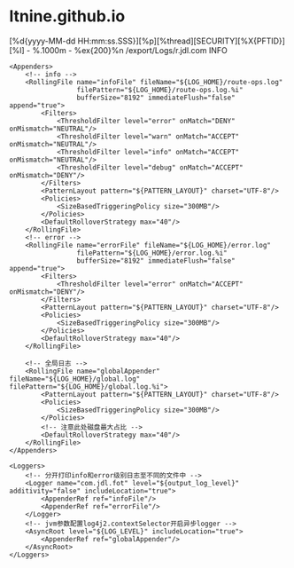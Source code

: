 # ltnine.github.io

<?xml version="1.0" encoding="UTF-8"?>
<Configuration status="WARN">
    <properties>
        <!-- 需要引入pfinder支持，隐式打印traceId。Message最大长度1000个字符，异常栈最大打印200行 -->
        <property name="PATTERN_LAYOUT">[%d{yyyy-MM-dd HH:mm:ss.SSS}][%p][%thread][SECURITY][%X{PFTID}][%l] - %.1000m - %ex{200}%n</property>
        <!-- 填写路径，默认使用 /export/Logs/{应用域名} -->
        <property name="LOG_HOME">/export/Logs/r.jdl.com</property>
        <!-- 默认日志级别 -->
        <property name="LOG_LEVEL">INFO</property>
    </properties>

    <Appenders>
        <!-- info -->
        <RollingFile name="infoFile" fileName="${LOG_HOME}/route-ops.log"
                     filePattern="${LOG_HOME}/route-ops.log.%i"
                     bufferSize="8192" immediateFlush="false" append="true">
            <Filters>
                <ThresholdFilter level="error" onMatch="DENY" onMismatch="NEUTRAL"/>
                <ThresholdFilter level="warn" onMatch="ACCEPT" onMismatch="NEUTRAL"/>
                <ThresholdFilter level="info" onMatch="ACCEPT" onMismatch="NEUTRAL"/>
                <ThresholdFilter level="debug" onMatch="ACCEPT" onMismatch="DENY"/>
            </Filters>
            <PatternLayout pattern="${PATTERN_LAYOUT}" charset="UTF-8"/>
            <Policies>
                <SizeBasedTriggeringPolicy size="300MB"/>
            </Policies>
            <DefaultRolloverStrategy max="40"/>
        </RollingFile>
        <!-- error -->
        <RollingFile name="errorFile" fileName="${LOG_HOME}/error.log"
                     filePattern="${LOG_HOME}/error.log.%i"
                     bufferSize="8192" immediateFlush="false" append="true">
            <Filters>
                <ThresholdFilter level="error" onMatch="ACCEPT" onMismatch="DENY"/>
            </Filters>
            <PatternLayout pattern="${PATTERN_LAYOUT}" charset="UTF-8"/>
            <Policies>
                <SizeBasedTriggeringPolicy size="300MB"/>
            </Policies>
            <DefaultRolloverStrategy max="40"/>
        </RollingFile>

        <!-- 全局日志 -->
        <RollingFile name="globalAppender" fileName="${LOG_HOME}/global.log" filePattern="${LOG_HOME}/global.log.%i">
            <PatternLayout pattern="${PATTERN_LAYOUT}" charset="UTF-8"/>
            <Policies>
                <SizeBasedTriggeringPolicy size="300MB"/>
            </Policies>
            <!-- 注意此处磁盘最大占比 -->
            <DefaultRolloverStrategy max="40"/>
        </RollingFile>
    </Appenders>

    <Loggers>
        <!-- 分开打印info和error级别日志至不同的文件中 -->
        <Logger name="com.jdl.fot" level="${output_log_level}" additivity="false" includeLocation="true">
            <AppenderRef ref="infoFile"/>
            <AppenderRef ref="errorFile"/>
        </Logger>
        <!-- jvm参数配置log4j2.contextSelector开启异步logger -->
        <AsyncRoot level="${LOG_LEVEL}" includeLocation="true">
            <AppenderRef ref="globalAppender"/>
        </AsyncRoot>
    </Loggers>
</Configuration>
